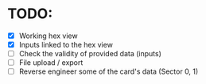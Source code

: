# TODO: 
- [x] Working hex view
- [x] Inputs linked to the hex view
- [ ] Check the validity of provided data (inputs)
- [ ] File upload / export
- [ ] Reverse engineer some of the card's data (Sector 0, 1)
